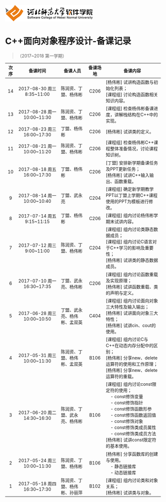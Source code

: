 ![河北师范大学软件学院](../image/logo.png)

#  C++面向对象程序设计-备课记录
> （2017~2018 第一学期） 

|次序| 备课时间                   | 备课人员                | 备课场地 | 备课内容 |
|:---:|:-------------------------:|------------------------|:-------:|---------|
|14|2017-08-30 周三 8:35~11:00|陈润资、丁盟、杨伟彬|C206|[杨伟彬] 试讲构造函数与初始化列表；<br/>[课程组] 讨论构造函数相关知识内容。|
|13|2017-08-28 周一 10:00~11:30|陈润资、丁盟、杨伟彬|C206|[课程组] 检查杨伟彬备课进度，讲解栈结构在C++中的实现。|
|12|2017-08-23 周三 16:00~17:30|丁盟、杨伟彬|C206|[杨伟彬] 试讲类的定义。|
|11|2017-08-21 周一 10:00~11:20|陈润资、丁盟、杨伟彬|C206     |[课程组] 检查杨伟彬C++课程整体准备情况，讨论课程知识树。|
|10|2017-08-18 周五 16:00~17:30|丁盟、杨伟彬|C206     |[丁盟] 安排新学期备课任务及PPT更新任务； <br/>[杨伟彬] 试讲C++输入输出、函数重载。|
|9|2017-08-14 周一 10:00~10:40|丁盟、武永亮|C204     |[课程组] 确定新学期教学PPT以丁盟上学期C++课程使用的PPT为模板进行修改。|
|8|2017-07-14 周五 9:15~11:15|丁盟、杨伟彬|C206     |[课程组] 组内讨论杨伟彬学期末试讲内容。|
|7|2017-07-12 周三 9:00~11:00|陈润资、丁盟、杨伟彬|C204     |[课程组] 组内讨论类静态数据成员； <br/>[课程组] 组内讨论C语言对于C++学习的影响及重要性； <br/>[杨伟彬] 试讲类的静态数据成员。|
|6|2017-07-10 周一 16:30~17:35|丁盟、武永亮、杨伟彬|C206     |[课程组] 组内讨论函数重载及实现原理； <br/>[杨伟彬] 试讲函数重载、类的声明与定义。|
|5|2017-06-28 周三 10:00~10:50|丁盟、武永亮、杨伟彬、孟双英|C404     |[课程组] 组内讨论面向对象三大特性及输入输出； <br/>[杨伟彬] 试讲面向对象三大特性； <br/>[杨伟彬] 试讲cin、cout的使用。|
|4|2017-05-31 周三 10:00~11:30|陈润资、丁盟、杨伟彬、孟双英|B106     |[课程组] 组内讨论C与C++在动态内存分配中的区别； <br/>[杨伟彬] 分享new、delete运算符的使用和工作原理； <br/>[杨伟彬] 分享new、delete运算符的重载。|
|3|2017-06-20 周二 14:30~16:30|陈润资、丁盟、武永亮、杨伟彬|B106     |[课程组] 组内讨论const限定符的使用； <br/>&nbsp;&nbsp;&nbsp;&nbsp;- const修饰变量 <br/>&nbsp;&nbsp;&nbsp;&nbsp;- const修饰指针 <br/>&nbsp;&nbsp;&nbsp;&nbsp;- const修饰函数形参 <br/>&nbsp;&nbsp;&nbsp;&nbsp;- const修饰函数返回值 <br/>&nbsp;&nbsp;&nbsp;&nbsp;- const修饰对象 <br/>&nbsp;&nbsp;&nbsp;&nbsp;- const修饰类成员属性 <br/>&nbsp;&nbsp;&nbsp;&nbsp;- const修饰类成员方法 <br/>[杨伟彬] 试讲const限定符的基本使用。|
|2|2017-05-24 周三 10:00~11:30|陈润资、丁盟、杨伟彬       |B106     |[杨伟彬] 分享函数库的创建与使用。<br/>&nbsp;&nbsp;&nbsp;&nbsp;- 静态链接库 <br/>&nbsp;&nbsp;&nbsp;&nbsp;- 动态链接库|
|1|2017-05-18 周四 16:30~17:30|陈润资、丁盟、杨伟彬、孙丽萍|B102     |[课程组] 组内讨论类和对象关系； <br/>[杨伟彬] 试讲类与对象。|














 



